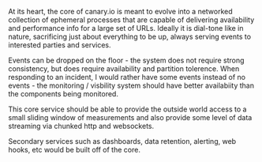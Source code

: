 At its heart, the core of canary.io is meant to evolve into a networked collection of ephemeral processes that are capable of delivering availability and performance info for a large set of URLs. Ideally it is dial-tone like in nature, sacrificing just about everything to be up, always serving events to interested parties and services.

Events can be dropped on the floor - the system does not require strong consistency, but does require availability and partition tolerence. When responding to an incident, I would rather have some events instead of no events - the monitoring / visbility system should have better availabiity than the components being monitored.

This core service should be able to provide the outside world access to a small sliding window of measurements and also provide some level of data streaming via chunked http and websockets.

Secondary services such as dashboards, data retention, alerting, web hooks, etc would be built off of the core.
